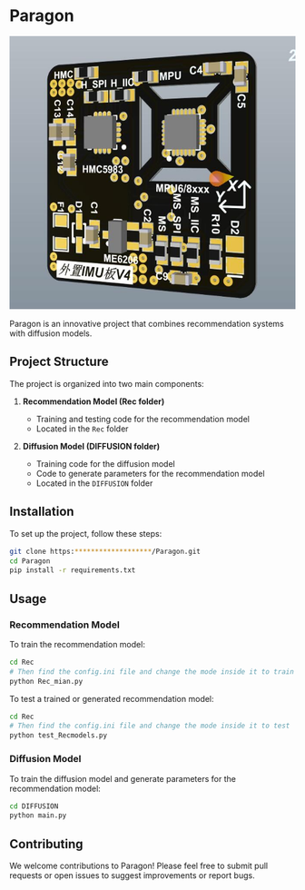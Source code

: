 # Paragon

![image](https://github.com/ZhiliangMa/MPU6500-HMC5983-AK8975-BMP280-MS5611-10DOF-IMU-PCB/blob/main/img/IMU-V5-TOP.jpg)


Paragon is an innovative project that combines recommendation systems with diffusion models.

## Project Structure

The project is organized into two main components:

1. **Recommendation Model (Rec folder)**
   - Training and testing code for the recommendation model
   - Located in the `Rec` folder

2. **Diffusion Model (DIFFUSION folder)**
   - Training code for the diffusion model
   - Code to generate parameters for the recommendation model
   - Located in the `DIFFUSION` folder

## Installation

To set up the project, follow these steps:

```bash
git clone https:*******************/Paragon.git
cd Paragon
pip install -r requirements.txt
```

## Usage

### Recommendation Model

To train the recommendation model:

```bash
cd Rec
# Then find the config.ini file and change the mode inside it to train
python Rec_mian.py
```

To test a trained or generated recommendation model:

```bash
cd Rec
# Then find the config.ini file and change the mode inside it to test
python test_Recmodels.py
```

### Diffusion Model

To train the diffusion model and generate parameters for the recommendation model:

```bash
cd DIFFUSION
python main.py
```

## Contributing

We welcome contributions to Paragon! Please feel free to submit pull requests or open issues to suggest improvements or report bugs.

